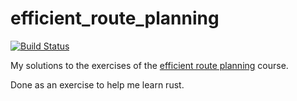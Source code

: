 # efficient_route_planning

[![Build Status](https://travis-ci.org/simongibbons/efficient_route_planning.svg?branch=master)](https://travis-ci.org/simongibbons/efficient_route_planning)

My solutions to the exercises of the [efficient route
planning](https://ad-wiki.informatik.uni-freiburg.de/teaching/EfficientRoutePlanningSS2012)
course.

Done as an exercise to help me learn rust.
